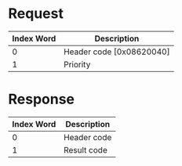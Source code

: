 # Request

| Index Word | Description                |
|------------|----------------------------|
| 0          | Header code \[0x08620040\] |
| 1          | Priority                   |

# Response

| Index Word | Description |
|------------|-------------|
| 0          | Header code |
| 1          | Result code |